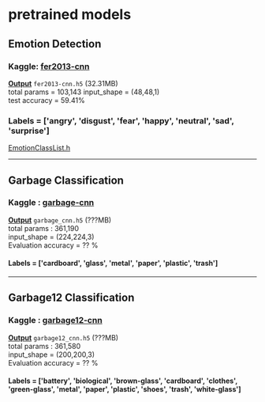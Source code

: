# pretrained models

## Emotion Detection

### Kaggle: [fer2013-cnn](https://www.kaggle.com/code/rkuo2000/fer2013-cnn)
**[Output](https://www.kaggle.com/code/rkuo2000/fer2013-cnn/output)** `fer2013-cnn.h5` (32.31MB)<br>
total params = 103,143
input_shape = (48,48,1)<br>
test accuracy = 59.41%<br>

### Labels = ['angry', 'disgust', 'fear', 'happy', 'neutral', 'sad', 'surprise']
[EmotionClassList.h](https://github.com/rkuo2000/EdgeAI-course/blob/main/pretrained/emotion_detection/EmotionClassList.h)<br>

---
## Garbage Classification

### Kaggle : [garbage-cnn](https://www.kaggle.com/code/rkuo2000/garbage-cnn)
**[Output](https://www.kaggle.com/code/rkuo2000/garbage-cnn/output)**  `garbage_cnn.h5` (???MB)<br>
total params : 361,190<br>
input_shape = (224,224,3)<br>
Evaluation accuracy = ?? %<br>

#### Labels = ['cardboard', 'glass', 'metal', 'paper', 'plastic', 'trash']

---
## Garbage12 Classification

### Kaggle : [garbage12-cnn](https://www.kaggle.com/code/rkuo2000/garbage12-cnn)
**[Output](https://www.kaggle.com/code/rkuo2000/garbage12-cnn/output)**  `garbage12_cnn.h5` (???MB)<br>
total params : 361,580<br>
input_shape = (200,200,3)<br>
Evaluation accuracy = ?? %<br>

#### Labels = ['battery', 'biological', 'brown-glass', 'cardboard', 'clothes', 'green-glass', 'metal', 'paper', 'plastic', 'shoes', 'trash', 'white-glass']<br>



